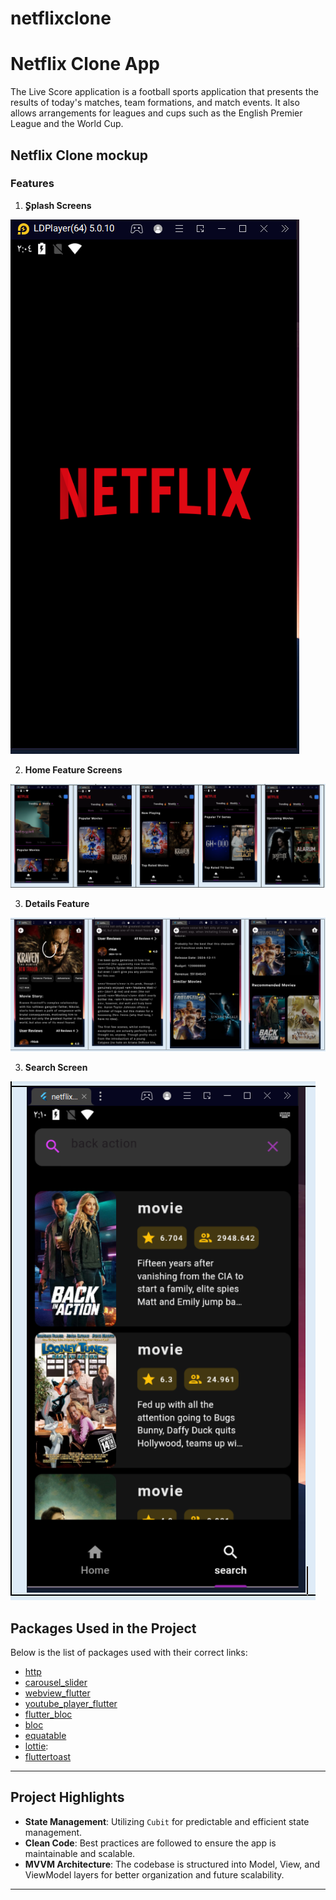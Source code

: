 # netflixclone

# Netflix Clone App

The Live Score application is a football sports application that presents the results of today's matches, team formations, and match events. It also allows arrangements for leagues and cups such as the English Premier League and the World Cup.

## Netflix Clone mockup

### Features  

1. **ٍSplash Screens**  

![alt text](Capture.PNG)
  
2. **Home Feature Screens**  

![alt text](<home Feature.PNG>)

3. **Details  Feature**  

 ![alt text](<Details Pic.PNG>)

3. **Search Screen**  

 ![alt text](<search Pic.PNG>)



## Packages Used in the Project  

Below is the list of packages used with their correct links:  

- [http](https://pub.dev/packages/http)
- [carousel_slider](https://pub.dev/packages/carousel_slider)
- [webview_flutter](https://pub.dev/packages/webview_flutter)
- [youtube_player_flutter](https://pub.dev/packages/youtube_player_flutter) 
- [flutter_bloc](https://pub.dev/packages/flutter_bloc) 
- [bloc](https://pub.dev/packages/bloc)
- [equatable](https://pub.dev/packages/equatable) 
- [lottie](https://pub.dev/packages/lottie): 
- [fluttertoast](https://pub.dev/packages/fluttertoast)
---

## Project Highlights  

- **State Management**: Utilizing `Cubit` for predictable and efficient state management.  
- **Clean Code**: Best practices are followed to ensure the app is maintainable and scalable.  
- **MVVM Architecture**: The codebase is structured into Model, View, and ViewModel layers for better organization and future scalability.  

---

